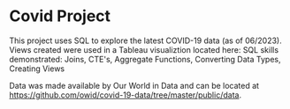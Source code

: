 # Covid Project

This project uses SQL to explore the latest COVID-19 data (as of 06/2023). Views created were used in a Tableau visualiztion located here:
SQL skills demonstrated: Joins, CTE's, Aggregate Functions, Converting Data Types, Creating Views

Data was made available by Our World in Data and can be located at https://github.com/owid/covid-19-data/tree/master/public/data.
